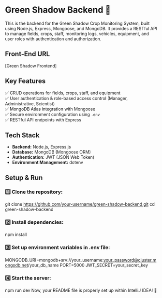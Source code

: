# Green Shadow Backend 🌿

This is the backend for the Green Shadow Crop Monitoring System, built using Node.js, Express, Mongoose, and MongoDB. It provides a RESTful API to manage fields, crops, staff, monitoring logs, vehicles, equipment, and user roles with authentication and authorization.

## Front-End URL
[Green Shadow Frontend]

## Key Features
✅ CRUD operations for fields, crops, staff, and equipment  
✅ User authentication & role-based access control (Manager, Administrative, Scientist)  
✅ MongoDB Atlas integration with Mongoose  
✅ Secure environment configuration using `.env`  
✅ RESTful API endpoints with Express

## Tech Stack
- **Backend:** Node.js, Express.js
- **Database:** MongoDB (Mongoose ORM)
- **Authentication:** JWT (JSON Web Token)
- **Environment Management:** dotenv

## Setup & Run

### 1️⃣ Clone the repository:
git clone https://github.com/your-username/green-shadow-backend.git
cd green-shadow-backend

### 2️⃣ Install dependencies:
npm install

### 3️⃣ Set up environment variables in .env file:
MONGODB_URI=mongodb+srv://your_username:your_password@cluster.mongodb.net/your_db_name
PORT=5000
JWT_SECRET=your_secret_key

### 4️⃣ Start the server:
npm run dev
Now, your README file is properly set up within IntelliJ IDEA! 🚀



